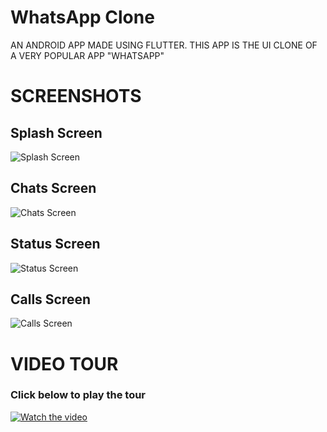 # WhatsApp Clone

AN ANDROID APP MADE USING FLUTTER. THIS APP IS THE UI CLONE OF A VERY POPULAR APP "WHATSAPP"

# SCREENSHOTS

## Splash Screen
![Splash Screen](Screenshots/splash.jpg)

## Chats Screen
![Chats Screen](Screenshots/1.jpg)

## Status Screen
![Status Screen](Screenshots/2.jpg)

## Calls Screen
![Calls Screen](Screenshots/3.jpg)

# VIDEO TOUR
### Click below to play the tour
[![Watch the video](https://i9.ytimg.com/vi/iYfnVb7vyv8/mqdefault.jpg?time=1596389700000&sqp=CMTym_kF&rs=AOn4CLAD6kjpF0WiV9JypvlpYjPjFsXWpw)](https://youtu.be/iYfnVb7vyv8)
